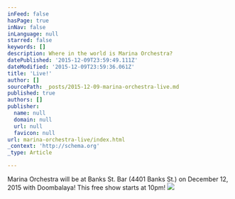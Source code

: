 ```yaml
---
inFeed: false
hasPage: true
inNav: false
inLanguage: null
starred: false
keywords: []
description: Where in the world is Marina Orchestra?
datePublished: '2015-12-09T23:59:49.111Z'
dateModified: '2015-12-09T23:59:36.061Z'
title: 'Live!'
author: []
sourcePath: _posts/2015-12-09-marina-orchestra-live.md
published: true
authors: []
publisher:
  name: null
  domain: null
  url: null
  favicon: null
url: marina-orchestra-live/index.html
_context: 'http://schema.org'
_type: Article

---
```

Marina Orchestra will be at Banks St. Bar (4401 Banks St.) on December 12, 2015 with Doombalaya! This free show starts at 10pm!
![](https://the-grid-user-content.s3-us-west-2.amazonaws.com/0c4b2658-4155-4b1a-b453-caec74a4dd1f.jpg)